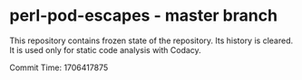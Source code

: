 # perl-pod-escapes - master branch

This repository contains frozen state of the repository.
Its history is cleared. It is used only for static code
analysis with Codacy.

Commit Time: 1706417875
